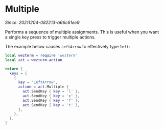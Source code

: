 # Multiple

*Since: 20211204-082213-a66c61ee9*

Performs a sequence of multiple assignments.  This is useful when you
want a single key press to trigger multiple actions.

The example below causes `LeftArrow` to effectively type `left`:

```lua
local wezterm = require 'wezterm'
local act = wezterm.action

return {
  keys = {
    {
      key = 'LeftArrow',
      action = act.Multiple {
        act.SendKey { key = 'l' },
        act.SendKey { key = 'e' },
        act.SendKey { key = 'f' },
        act.SendKey { key = 't' },
      },
    },
  },
}
```

